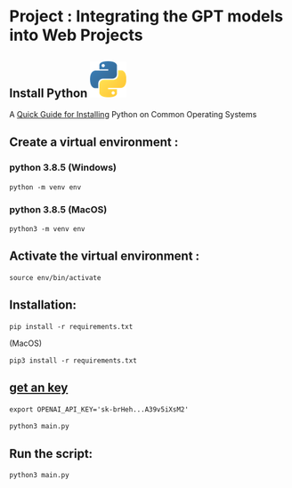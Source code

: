 # Project : Integrating the GPT models into Web Projects

## **Install Python** ![Python](img/python_65.png)

A [Quick Guide for Installing](https://github.com/PackeTsar/Install-Python/blob/master/README.md#install-python-) Python on Common Operating Systems

## Create a virtual environment :

### python 3.8.5 (Windows)

```
python -m venv env
```

### python 3.8.5 (MacOS)

```
python3 -m venv env
```

## Activate the virtual environment :

```
source env/bin/activate
```

## Installation:

```
pip install -r requirements.txt
```

(MacOS)

```
pip3 install -r requirements.txt
```

## [get an key](https://platform.openai.com/account/api-keys)

`export OPENAI_API_KEY='sk-brHeh...A39v5iXsM2'`

```
python3 main.py
```

## Run the script:

```
python3 main.py
```

